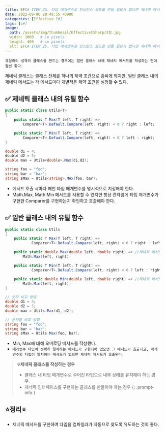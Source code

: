 ```yaml
---
title: EFC# ITEM 25. 타입 매개변수로 인스턴스 필드를 만들 필요가 없다면 제네릭 메서드를 정의하라.
date: 2022-09-06 20:48:55 +0900
categories: [Effective C#]
tags: [c#]
image:
  path: /assets/img/thumbnail/EffectiveCSharp/3장.jpg
  width: 1000   # in pixels
  height: 400   # in pixels
  alt: EFC# ITEM 25. 타입 매개변수로 인스턴스 필드를 만들 필요가 없다면 제네릭 메서드를 정의하라.
---
```


`유틸리티 성격의 클래스를 만드는 경우에는 일반 클래스 내에 제네릭 메서드를 작성하는 편이 훨씬 좋다.`

제네릭 클래스는 클래스 전체를 하나의 제약 조건으로 감싸게 되지만, 일반 클래스 내의 제네릭 메서드는 각 메서드마다 개별적은 제약 조건을 설정할 수 있다.

## ✅ 제네릭 클래스 내의 유틸 함수
```csharp
public static class Utils<T>
{
    public static T Max(T left, T right) =>
        Comparer<T>.Default.Compare(left, right) < 0 ? right : left;

    public static T Min(T left, T right) =>
        Comparer<T>.Default.Compare(left, right) < 0 ? left : right;
}

double d1 = 4;
doubld d2 = 5;
double max = Utile<double>.Max(d1,d2);

string foo = "foo";
string bar = "bar";
string sMax = Utils<string>.MAx(foo, bar);
```
- 메서드 호출 시마다 매번 타입 매개변수를 명시적으로 지정해야 한다.
- Math.Max, Math.Min 메서드를 사용할 수 있지만 항상 런타임에 타입 매개변수가 구현한 Comparer를 구현하는지 확인하고 호출해야 한다.

## ✅ 일반 클래스 내의 유틸 함수
```csharp
public static class Utils
{
    public static T Max(T left, T right) =>
            Comparer<T>.Default.Compare(left, right) < 0 ? right : left;

    public static double Max(double left, double right) => //제네릭 메서드
        Math.Max(left, right);

    public static T Min(T left, T right) =>
            Comparer<T>.Default.Compare(left, right) < 0 ? left : right;

    public static double Min(double left, double right) => //제네릭 메서드
        Math.Min(left, right);
}

// 숫자 비교 방법
double d1 = 4;
double d2 = 5;
double max = Utils.Max(d1, d2);

// 문자열 비교 방법
string foo = "foo";
string bar = "bar";
string sMax = Utils.Max(foo, bar);
```
- Min, Max에 대해 오버로딩 메서드를 작성했다.
- `매개변수 타입이 정확히 일치하는 메서드가 구현되어 있으면 그 메서드가 호출되고, 매개변수의 타입이 일치하는 메서드가 없으면 제네릭 메서드가 호출된다.`

> **💡제네릭 클래스를 작성하는 경우**
>
> - 클래스 내 타입 매개변수로 주어진 타입으로 내부 상태를 유지해야 하는 경우.
> - 제네릭 인터페이스를 구현하는 클래스를 만들어야 하는 경우
{: .prompt-info }

## ⭐정리⭐
 - 제네릭 메서드를 구현하여 타입을 컴파일러가 자동으로 찾도록 유도하는 것이 좋다.
